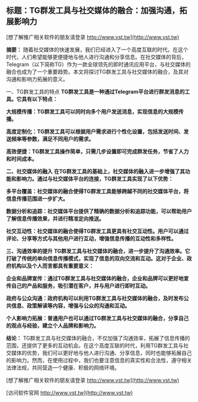 ## **标题：TG群发工具与社交媒体的融合：加强沟通，拓展影响力**

[想了解推广相关软件的朋友请登录 http://www.vst.tw](http://www.vst.tw)

**摘要：**
随着社交媒体的快速发展，我们已经进入了一个高度互联的时代。在这个时代，人们希望能够更便捷地与他人进行沟通和分享信息。在社交媒体的背后，Telegram（以下简称TG）作为一款全球领先的即时通讯应用平台，与社交媒体的融合也成为了一个重要趋势。本文将探讨TG群发工具与社交媒体的融合，及其对沟通和影响力拓展的意义。

一、TG群发工具的特点
**TG群发工具是一种通过Telegram平台进行群发消息的工具。它具有以下特点：**

**大规模传播：TG群发工具可以同时向多个用户发送消息，实现信息的大规模传播。**

**高度定制化：TG群发工具可以根据用户需求进行个性化设置，包括发送时间、发送频率等参数，满足不同用户的需求。**

**高效便捷：TG群发工具操作简单，只需几步设置即可完成群发任务，节省了人力和时间成本。**

**二、社交媒体的融入**
**在TG群发工具的基础上，社交媒体的融入进一步增强了其功能和影响力。通过与社交媒体平台的连接，TG群发工具实现了以下优势：**

**多平台覆盖：社交媒体的融合使得TG群发工具能够跨越不同的社交媒体平台，将信息传播范围进一步扩大。**

**数据分析和追踪：社交媒体平台提供了精确的数据分析和追踪功能，可以帮助用户了解信息传播效果，并进行精准定向推送。**

**社交互动性：社交媒体的融合使得TG群发工具更具有社交互动性。用户可以通过评论、分享等方式与其他用户进行互动，增强信息传播的互动性和多样性。**

**三、沟通效率的提升**
**TG群发工具与社交媒体的融合，进一步提升了沟通效率。它打破了传统的单向信息传播模式，实现了信息的双向交流和互动。这对于企业、政府机构以及个人而言都具有重要意义：**

**企业和品牌宣传：通过TG群发工具与社交媒体的融合，企业和品牌可以更好地宣传自己的产品和服务，吸引潜在客户，并与用户进行即时互动。**

**政府与公众沟通：政府机构可以利用TG群发工具与社交媒体的融合，及时发布公共信息、政策解读等内容，增强与公众的沟通和互动。**

**个人影响力拓展：普通用户也可以通过TG群发工具与社交媒体的融合，分享自己的观点与经验，建立个人品牌和影响力。**

**结论：**
TG群发工具与社交媒体的融合，不仅加强了沟通效率，拓展了信息传播的范围，还提供了更多的互动机会。在这个高度互联的时代，利用TG群发工具与社交媒体的优势，我们可以更好地与他人进行沟通、分享信息，同时也能够拓展自己的影响力。然而，在使用过程中，我们也要注意信息的真实性和合法性，遵守相关法律法规，共同营造一个健康、积极的网络环境。

[想了解推广相关软件的朋友请登录 http://www.vst.tw](http://www.vst.tw)


[访问软件官网 http://www.vst.tw](http://www.vst.tw)
